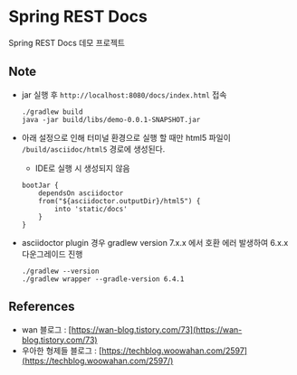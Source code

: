 # Spring REST Docs

Spring REST Docs 데모 프로젝트



## Note

- jar 실행 후 `http://localhost:8080/docs/index.html` 접속

  ```
  ./gradlew build
  java -jar build/libs/demo-0.0.1-SNAPSHOT.jar
  ```

- 아래 설정으로 인해 터미널 환경으로 실행 할 때만 html5 파일이 `/build/asciidoc/html5` 경로에 생성된다.

  - IDE로 실행 시 생성되지 않음

  ```
  bootJar {
      dependsOn asciidoctor
      from("${asciidoctor.outputDir}/html5") {
          into 'static/docs'
      }
  }
  ```

- asciidoctor plugin 경우 gradlew version 7.x.x 에서 호환 에러 발생하여 6.x.x 다운그레이드 진행

  ```
  ./gradlew --version
  ./gradlew wrapper --gradle-version 6.4.1
  ```

  

## References

- wan 블로그 : [https://wan-blog.tistory.com/73](https://wan-blog.tistory.com/73)
- 우아한 형제들 블로그 : [https://techblog.woowahan.com/2597](https://techblog.woowahan.com/2597/)

